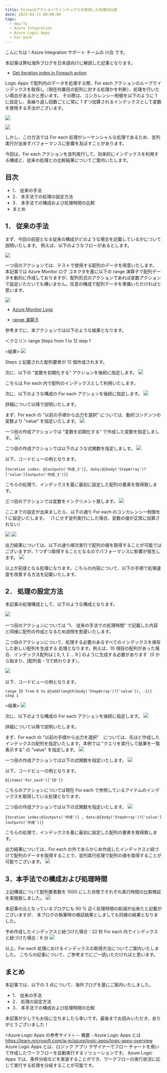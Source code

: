 ```yaml
---
title: Foreachアクションでインデックスを取得した処理の比較
date: 2023-03-17 00:00:00
tags:
  - How-To
  - Azure Integration
  - Azure Logic Apps 
  - For each
---
```


こんにちは！Azure Integration サポート チームの 川合 です。  

本記事は弊社海外ブログを日本語向けに解説した記事となります。

- [Get iteration index in Foreach action](https://techcommunity.microsoft.com/t5/integrations-on-azure-blog/get-iteration-index-in-foreach-action/ba-p/3730379)

Logic Apps で配列内のデータを処理する際、For each アクションのループでインデックスを取得し（現在何番目の配列に対する処理かを判断）、処理を行いたい場合があるかと思います。
その際は、コンカレンシ―制御を以下のように 1 に設定し、各繰り返し回数ごとに常に 1 ずつ加算されるインデックスとして変数を使用する手法がございます。

![](./GetIterationIndexInForeachAction/image01.png)

![](./GetIterationIndexInForeachAction/image02.png)

しかし、この方法では For each 処理がシーケンシャルな処理であるため、並列実行が出来ずパフォーマンスに影響を及ぼすことがあります。

今回は、For each アクションを並列実行して、効率的にインデックスを利用する構成と、従来の処理との比較結果についてご案内いたします。

<!-- more -->

## 目次
- 1． 従来の手法
- 2． 本手法での処理の設定方法
- 3． 本手法での構成および処理時間の比較
- まとめ

## 1． 従来の手法
まず、今回の前提となる従来の構成がどのような場合を記載しているかについて説明いたします。
例えば、以下のようなフローがあるとします。

![](./GetIterationIndexInForeachAction/image03.png)

一つ目のアクションでは、テストで使用する配列のデータを用意いたします。
本記事では Azure Monitor ログ コネクタを基に以下の range 演算子で配列データを動的に作成しておりますが、配列形式のアクションであれば変数アクションで設定いただいても構いません。任意の構成で配列データを準備いただければと思います。

![](./GetIterationIndexInForeachAction/image04.png)

- [Azure Monitor Logs](https://learn.microsoft.com/ja-jp/connectors/azuremonitorlogs/)

- [range 演算子](https://learn.microsoft.com/ja-JP/azure/data-explorer/kusto/query/rangeoperator)

参考までに、本アクションでは以下のような結果となります。

＜クエリ＞
range Steps from 1 to 12 step 1

<結果>
![](./GetIterationIndexInForeachAction/image05.png)

Steps と記載された配列要素が 12 個作成されます。

次に、以下の "変数を初期化する" アクションを後続に指定します。
![](./GetIterationIndexInForeachAction/image06.png)

こちらは For each 内で配列のインデックスとして利用いたします。

次に、以下のような構成の For each アクションを後続に指定します。
![](./GetIterationIndexInForeachAction/image07.png)

詳細について以降で説明いたします。

まず、For each の "以前の手順から出力を選択" については、動的コンテンツの変数より "value" を指定いたします。
![](./GetIterationIndexInForeachAction/image08.png)

一つ目の作成アクションでは "変数を初期化する" で作成した変数を指定しましす。
![](./GetIterationIndexInForeachAction/image09.png)

二つ目の作成アクションでは以下のような式関数を指定しましす。
![](./GetIterationIndexInForeachAction/image10.png)

以下、コードビューの例となります。
```
Iteration index: @{outputs('作成_3')}, data:@{body('StepArray')?['value'][outputs('作成_3')]}
```
こちらの処理で、インデックスを基に最初に設定した配列の要素を取得致します。

三つ目のアクションでは変数をインクリメント致します。
![](./GetIterationIndexInForeachAction/image11.png)

ここまでの設定が出来ましたら、以下の通り For each のコンカレンシー制御を 1 に設定いたします。
（1 にせず並列実行にした場合、変数の値が正常に加算されない）

![](./GetIterationIndexInForeachAction/image12.png)
![](./GetIterationIndexInForeachAction/image13.png)

出力結果については、以下の通り順次実行で配列の値を取得することが可能ではございますが、1 つずつ取得することとなるのでパフォーマンスに影響が発生します。
![](./GetIterationIndexInForeachAction/image14.png)

以上が前提となる処理になります。こちらの内容について、以下の手順で処理速度を改善する方法を記載いたします。

## 2． 処理の設定方法
本記事の処理構成として、以下のような構成となります。

![](./GetIterationIndexInForeachAction/image15.png)　 

一つ目のアクションについては "1． 従来の手法での処理時間" で記載した内容と同様に配列の作成となるため説明を割愛いたします。

二つ目のアクションについて、処理する必要のあるすべてのインデックスを保存した新しい配列を生成する
処理となります。例えば、10 項目の配列があった場合、インデックス配列は [ 0, 1, 2 ... 9 ] のように生成する必要があります（0 から始まり、[配列長 - 1]で終わります）。

![](./GetIterationIndexInForeachAction/image16.png)　 

以下、コードビューの例となります。
```
range ID from 0 to @{add(length(body('StepArray')?['value']), -1)} step 1
```

<結果>
![](./GetIterationIndexInForeachAction/image17.png)　 

次に、以下のような構成の For each アクションを後続に指定します。
![](./GetIterationIndexInForeachAction/image18.png)　 

詳細について以降で説明いたします。

まず、For each の "以前の手順から出力を選択"　については、先ほど作成したインデックスの配列を指定いたします。本例では "クエリを実行して結果を一覧表示する" の "value" を指定します。
![](./GetIterationIndexInForeachAction/image19.png)

一つ目の作成アクションでは以下の式関数を指定いたします。
![](./GetIterationIndexInForeachAction/image20.png)

以下、コードビューの例となります。
```
@{items('For_each')['ID']}
```
こちらのアクションについては現在 For each で参照しているアイテムのインデックスを取得している処理となります。

二つ目の作成アクションでは以下の式関数を指定いたします。
![](./GetIterationIndexInForeachAction/image21.png)
```
Iteration index:@{outputs('作成')} , data:@{body('StepArray')?['value'][outputs('作成')]}
```
こちらの処理で、インデックスを基に最初に設定した配列の要素を取得致します。

出力結果については、For each の外であらかじめ作成したインデックスと紐づけて配列のデータを取得することで、並列実行処理で配列の値を取得することが可能でございます。
![](./GetIterationIndexInForeachAction/image22.png)

## 3．本手法での構成および処理時間
上記構成について配列要素数を 1000 にした状態でそれぞれ実行時間の比較検証を実施致しました。
![](./GetIterationIndexInForeachAction/image23.png)

本記事の元となっているブログにも 90 % 近く処理時間の削減が出来たと記載がございますが、
本ブログの執筆時の検証結果としましても同様の結果となりました。

予め作成したインデックスと紐づけた場合：22 秒
For each 内でインデックスと紐づけた場合：6 分
![](./GetIterationIndexInForeachAction/image24.png)

以上、For each 処理におけるインデックスの取得方法についてご案内いたしました。
こちらの記事について、ご参考までにご一読いただければと思います。

## まとめ
本記事では、以下の 3 点について、海外ブログを基にご案内いたしました。

- 1． 従来の手法
- 2． 処理の設定方法
- 3． 本手法での構成および処理時間の比較

本記事が少しでもお役に立ちましたら幸いです。最後までお読みいただき、ありがとうございました！

<Azure Logic Apps の参考サイト>
-- 概要 - Azure Logic Apps とは
https://learn.microsoft.com/ja-jp/azure/logic-apps/logic-apps-overview
Azure Logic Apps とは、ロジック アプリ デザイナーでフロー チャートを用いて作成したワークフローを自動実行するソリューションです。
Azure Logic Apps では、条件分岐などを実装することができ、ワークフローの実行状況に応じて実行する処理を分岐することが可能です。
